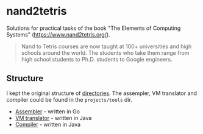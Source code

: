 # nand2tetris
Solutions for practical tasks of the book "The Elements of Computing Systems" (https://www.nand2tetris.org/).

> Nand to Tetris courses are now taught at 100+ universities and high schools around the world. The students who take them range from high school students to Ph.D. students to Google engineers.

## Structure
I kept the original structure of [directories](https://www.nand2tetris.org/software). The assempler, VM translator and compiler could be found in the `projects/tools` dir.


* [Assembler](./projects/tools/assembler) - written in Go
* [VM translator](./projects/tools/vm-translator) - written in Java
* [Compiler](./projects/tools/compiler) - written in Java
